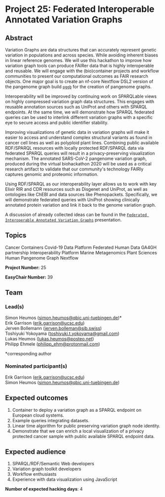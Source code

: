 # Project 25: Federated Interoperable Annotated Variation Graphs

## Abstract

Variation Graphs are data structures that can accurately represent genetic variation in populations and across species. While avoiding inherent biases in linear reference genomes. We will use this hackathon to improve how variation graph tools can produce FAIRer data that is highly interoperable and reusable. We will engage with the (bio)container projects and workflow communities to present our computational outcomes as FAIR research objects. One major goal is to create an nf-core Nextflow DSL2 version of the pangenome graph build [`pggb`](https://github.com/pangenome/pggb) for the creation of pangenome graphs.

Interoperability will be improved by continuing work on SPARQLable views on highly compressed variation graph data structures. This engages with reusable annotation sources such as UniProt and others with SPARQL endpoints. At the same time, we will demonstrate how SPARQL federated queries can be used to interlink different variation graphs with a specific eye to secure access and public identifier stability.

Improving visualizations of genetic data in variation graphs will make it easier to access and understand complex structural variants as found in cancer cell lines as well as polyploid plant lines. Combining public available RDF/SPARQL resources with locally protected RDF/SPARQL data via federated SPARQL queries will result in a privacy-preserving visualization mechanism.
The annotated SARS-CoV-2 pangenome variation graph, produced during the virtual
biohackathon 2020 will be used as a critical research artifact to validate that our community's technology FAIRly captures genomic and proteomic information.

Using RDF/SPARQL as our interoperability layer allows us to work with key Elixir RIR and CDR resources such as Disgenet and UniProt, as well as ontologies like ChEBI and data sources like Phenopackets. Specifically, we will demonstrate federated queries with UniProt showing clinically annotated protein variation and link it back to the genome variation graph.

A discussion of already collected ideas can be found in the [`Federated Interoperable Annotated Variation Graphs`](https://docs.google.com/presentation/d/1FW7eF3BnpijHsCCLSXCb6Soz74v1JG6tb0nxflmVUIk/edit#slide=id.p) presentation.

## Topics

Cancer
 Containers
 Covid-19
 Data Platform
 Federated Human Data
 GA4GH partnership
 Interoperability Platform
 Marine Metagenomics
 Plant Sciences
 Human Pangenome Graph
 Nextflow

**Project Number:** 25

**EasyChair Number:** 39

## Team

### Lead(s)

Simon Heumos (simon.heumos@qbic.uni-tuebingen.de)* \
 Erik Garrison (erik.garrison@ucsc.edu) \
 Jerven Bollemann ([jerven.bolleman@sib.swiss](jerven.bolleman@sib.swiss)) \
 Toshiyuki Yokoyama (toshiyuki.t.yokoyama@gmail.com) \
 Lukas Heumos (lukas.heumos@posteo.net) \
 Philipp Ehmele (philipp_ehm@protonmail.com)

 *corresponding author

### Nominated participant(s)

Erik Garrison (erik.garrison@ucsc.edu) \
 Simon Heumos (simon.heumos@qbic.uni-tuebingen.de)

## Expected outcomes

1. Container to deploy a variation graph as a SPARQL endpoint on European cloud
 systems.
2. Example queries integrating datasets.
3. Linear time algorithm for public preserving variation graph node identity.
4. Demonstrate that we can enrich a local visualization of a privacy protected cancer sample with public available SPARQL endpoint data.

## Expected audience

1. SPARQL/RDF/Semantic Web developers
2. Variation graph toolkit developers
3. Workflow enthusiasts
4. Experience with data visualization using JavaScript

**Number of expected hacking days**: 4
